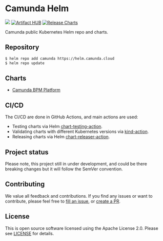 # Camunda Helm
[![](https://img.shields.io/badge/Community%20Extension-An%20open%20source%20community%20maintained%20project-FF4700)](https://github.com/camunda-community-hub/community) [![Artifact HUB](https://img.shields.io/endpoint?url=https://artifacthub.io/badge/repository/camunda)](https://artifacthub.io/packages/search?repo=camunda) [![Release Charts](https://github.com/camunda-community-hub/camunda-helm/workflows/Release%20Charts/badge.svg)](https://github.com/camunda-community-hub/camunda-helm/actions)

Camunda public Kubernetes Helm repo and charts.

## Repository

```sh
$ helm repo add camunda https://helm.camunda.cloud
$ helm repo update
```

## Charts

* [Camunda BPM Platform](./charts/camunda-bpm-platform)

## CI/CD

The CI/CD are done in GitHub Actions, and main actions are used:

* Testing charts via Helm [chart-testing-action](https://github.com/helm/chart-testing-action).
* Validating charts with different Kubernetes versions via [kind-action](https://github.com/helm/kind-action).
* Releasing charts via Helm [chart-releaser-action](https://github.com/helm/chart-releaser-action).

## Project status

Please note, this project still in under development, and could be there breaking changes but it will follow the SemVer convention.

## Contributing
We value all feedback and contributions. If you find any issues or want to contribute,
please feel free to [fill an issue](https://github.com/camunda-community-hub/camunda-helm/issues),
or [create a PR](https://github.com/camunda-community-hub/camunda-helm/pulls).

## License
This is open source software licensed using the Apache License 2.0. Please see [LICENSE](LICENSE) for details.
